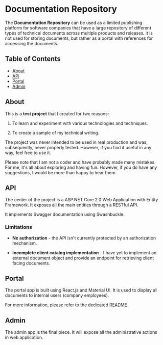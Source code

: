 # Documentation Repository

The **Documentation Repository** can be used as a limited publishing platform for software companies that have a large repository of different types of technical documents across multiple products and releases. It is not used for storing documents, but rather as a portal with references for accessing the documents.

## Table of Contents

- [About](#about)
- [API](#api)
- [Portal](#portal)
- [Admin](#admin)

## About

This is a **test project** that I created for two reasons:

1. To learn and experiment with various technologies and techniques.

2. To create a sample of my technical writing.

The project was never intended to be used in real production and was, subsequently, never properly tested. However, if you find it useful in any way, feel free to use it.

Please note that I am not a coder and have probably made many mistakes. For me, it's all about exploring and having fun. However, if you do have any suggestions, I would be more than happy to hear them.

## API

The center of the project is a ASP.NET Core 2.0 Web Application with Entity Framework. It exposes all the main entities through a RESTful API.

It implements Swagger documentation using Swashbuckle.

### Limitations

- **No authorization** - the API isn't currently protected by an authorization mechanism.

- **Incomplete client catalog implementation** - I have yet to implement an external document object and provide an endpoint for retrieving client facing documents.

## Portal

The portal app is built using React.js and Material UI. It is used to display all documents to internal users (company employees).

For more information, please refer to the dedicated [README](portal/README.md).

## Admin

The admin app is the final piece. It will expose all the administrative actions in web application.
